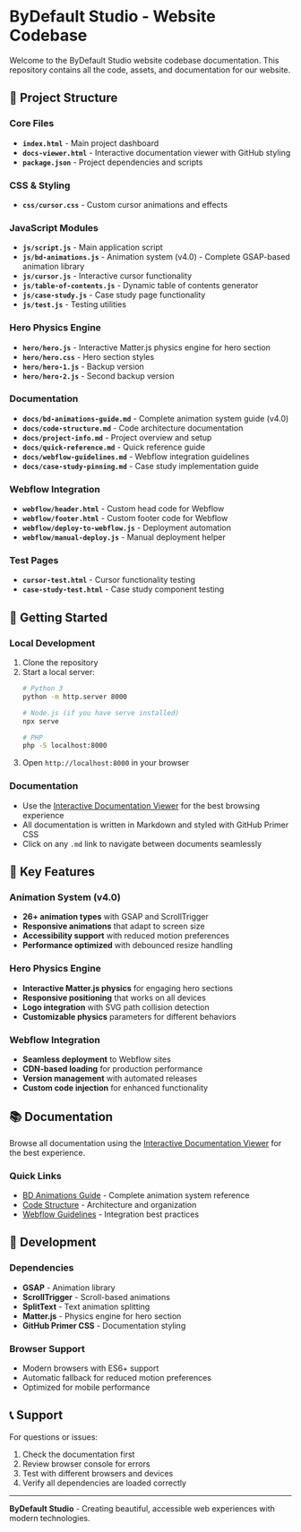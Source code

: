 # ByDefault Studio - Website Codebase

Welcome to the ByDefault Studio website codebase documentation. This repository contains all the code, assets, and documentation for our website.

## 📁 Project Structure

### Core Files
- **`index.html`** - Main project dashboard
- **`docs-viewer.html`** - Interactive documentation viewer with GitHub styling
- **`package.json`** - Project dependencies and scripts

### CSS & Styling
- **`css/cursor.css`** - Custom cursor animations and effects

### JavaScript Modules
- **`js/script.js`** - Main application script
- **`js/bd-animations.js`** - Animation system (v4.0) - Complete GSAP-based animation library
- **`js/cursor.js`** - Interactive cursor functionality
- **`js/table-of-contents.js`** - Dynamic table of contents generator
- **`js/case-study.js`** - Case study page functionality
- **`js/test.js`** - Testing utilities

### Hero Physics Engine
- **`hero/hero.js`** - Interactive Matter.js physics engine for hero section
- **`hero/hero.css`** - Hero section styles
- **`hero/hero-1.js`** - Backup version
- **`hero/hero-2.js`** - Second backup version

### Documentation
- **`docs/bd-animations-guide.md`** - Complete animation system guide (v4.0)
- **`docs/code-structure.md`** - Code architecture documentation
- **`docs/project-info.md`** - Project overview and setup
- **`docs/quick-reference.md`** - Quick reference guide
- **`docs/webflow-guidelines.md`** - Webflow integration guidelines
- **`docs/case-study-pinning.md`** - Case study implementation guide

### Webflow Integration
- **`webflow/header.html`** - Custom head code for Webflow
- **`webflow/footer.html`** - Custom footer code for Webflow
- **`webflow/deploy-to-webflow.js`** - Deployment automation
- **`webflow/manual-deploy.js`** - Manual deployment helper

### Test Pages
- **`cursor-test.html`** - Cursor functionality testing
- **`case-study-test.html`** - Case study component testing

## 🚀 Getting Started

### Local Development
1. Clone the repository
2. Start a local server:
   ```bash
   # Python 3
   python -m http.server 8000
   
   # Node.js (if you have serve installed)
   npx serve
   
   # PHP
   php -S localhost:8000
   ```
3. Open `http://localhost:8000` in your browser

### Documentation
- Use the [Interactive Documentation Viewer](docs-viewer.html) for the best browsing experience
- All documentation is written in Markdown and styled with GitHub Primer CSS
- Click on any `.md` link to navigate between documents seamlessly

## 🎨 Key Features

### Animation System (v4.0)
- **26+ animation types** with GSAP and ScrollTrigger
- **Responsive animations** that adapt to screen size
- **Accessibility support** with reduced motion preferences
- **Performance optimized** with debounced resize handling

### Hero Physics Engine
- **Interactive Matter.js physics** for engaging hero sections
- **Responsive positioning** that works on all devices
- **Logo integration** with SVG path collision detection
- **Customizable physics** parameters for different behaviors

### Webflow Integration
- **Seamless deployment** to Webflow sites
- **CDN-based loading** for production performance
- **Version management** with automated releases
- **Custom code injection** for enhanced functionality

## 📚 Documentation

Browse all documentation using the [Interactive Documentation Viewer](docs-viewer.html) for the best experience.

### Quick Links
- [BD Animations Guide](docs/bd-animations-guide.md) - Complete animation system reference
- [Code Structure](docs/code-structure.md) - Architecture and organization
- [Webflow Guidelines](docs/webflow-guidelines.md) - Integration best practices

## 🔧 Development

### Dependencies
- **GSAP** - Animation library
- **ScrollTrigger** - Scroll-based animations
- **SplitText** - Text animation splitting
- **Matter.js** - Physics engine for hero section
- **GitHub Primer CSS** - Documentation styling

### Browser Support
- Modern browsers with ES6+ support
- Automatic fallback for reduced motion preferences
- Optimized for mobile performance

## 📞 Support

For questions or issues:
1. Check the documentation first
2. Review browser console for errors
3. Test with different browsers and devices
4. Verify all dependencies are loaded correctly

---

**ByDefault Studio** - Creating beautiful, accessible web experiences with modern technologies.